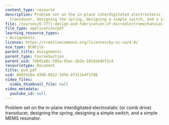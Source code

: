 ```yaml
---
content_type: resource
description: Problem set on the in-plane interdigitated electrostatic (or comb drive)
  transducer, designing the spring, designing a simple switch, and a simple MEMS resonator.
file: /courses/6-777j-design-and-fabrication-of-microelectromechanical-devices-spring-2007/8b0f410a439808222456bf311e4f1f88_ps4.pdf
file_type: application/pdf
learning_resource_types:
- Assignments
license: https://creativecommons.org/licenses/by-nc-sa/4.0/
ocw_type: OCWFile
parent_title: Assignments
parent_type: CourseSection
parent_uid: 7d601a8c-595a-65ac-2b2e-101d164bf2c4
resourcetype: Document
title: ps4.pdf
uid: 8b0f410a-4398-0822-2456-bf311e4f1f88
video_files:
  video_thumbnail_file: null
video_metadata:
  youtube_id: null
---
```

Problem set on the in-plane interdigitated electrostatic (or comb drive) transducer, designing the spring, designing a simple switch, and a simple MEMS resonator.